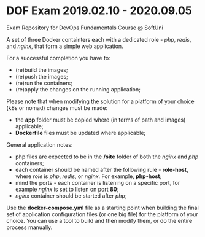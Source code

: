 # DOF Exam 2019.02.10 - 2020.09.05
Exam Repository for DevOps Fundamentals Course @ SoftUni

A set of three Docker containters each with a dedicated role - *php*, *redis*, and *nginx*, that form a simple web application.

For a successful completion you have to:
 - (re)build the images;
 - (re)push the images;
 - (re)run the containers;
 - (re)apply the changes on the running application;

Please note that when modifying the solution for a platform of your choice (k8s or nomad) changes must be made:
 - the **app** folder must be copied where (in terms of path and images) applicable;
 - **Dockerfile** files must be updated where applicable;
 
General application notes:
 - php files are expected to be in the **/site** folder of both the *nginx* and *php* containers;
 - each container should be named after the following rule - **role-host**, where *role* is *php*, *redis*, or *nginx*. For example, **php-host**;
 - mind the ports - each container is listening on a specific port, for example *nginx* is set to listen on port **80**;
 - *nginx* container should be started after *php*;

Use the **docker-compose.yml** file as a starting point when building the final set of application configuration files (or one big file) for the platform of your choice. You can use a tool to build and then modify them, or do the entire process manually. 
